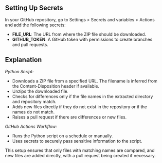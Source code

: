 ## Setting Up Secrets
In your GitHub repository, go to Settings > Secrets and variables > Actions and add the following secrets:

- **FILE_URL**: The URL from where the ZIP file should be downloaded.
- **GITHUB_TOKEN**: A GitHub token with permissions to create branches and pull requests.

## Explanation

*Python Script:*

- Downloads a ZIP file from a specified URL. The filename is inferred from the Content-Disposition header if available.
- Unzips the downloaded file.
- Checks for differences only if the file names in the extracted directory and repository match.
- Adds new files directly if they do not exist in the repository or if the names do not match.
- Raises a pull request if there are differences or new files.

*GitHub Actions Workflow:*

- Runs the Python script on a schedule or manually.
- Uses secrets to securely pass sensitive information to the script.

This setup ensures that only files with matching names are compared, and new files are added directly, with a pull request being created if necessary.
